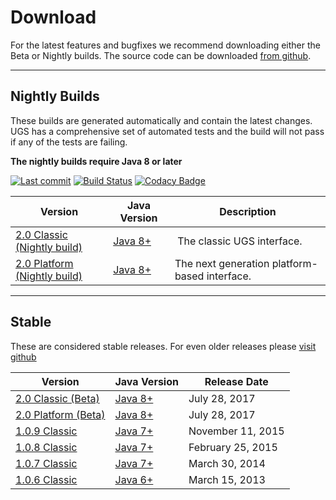 # Download

For the latest features and bugfixes we recommend downloading either the Beta or Nightly builds. The source code can be downloaded [from github](https://github.com/winder/builds/tree/master/UniversalGCodeSender).

<hr/>

## Nightly Builds

These builds are generated automatically and contain the latest changes.
UGS has a comprehensive set of automated tests and the build will not pass if any of the tests are failing.

**The nightly builds require Java 8 or later**

[![Last commit](https://img.shields.io/github/last-commit/winder/Universal-G-Code-Sender.svg?maxAge=1800)](https://github.com/winder/Universal-G-Code-Sender/commits/master)
[![Build Status](https://travis-ci.org/winder/Universal-G-Code-Sender.svg?branch=master)](https://travis-ci.org/winder/Universal-G-Code-Sender)
[![Codacy Badge](https://api.codacy.com/project/badge/Grade/2941c34531f749a2b7fbcd1737f71000)](https://www.codacy.com/app/winder/Universal-G-Code-Sender?utm_source=github.com&amp;utm_medium=referral&amp;utm_content=winder/Universal-G-Code-Sender&amp;utm_campaign=Badge_Grade)

| Version | Java Version | Description |
| ------- | ------------ | ----------- |
| [2.0 Classic (Nightly build)](http://bit.ly/1hftIhy) | [Java 8+][java_link] | The classic UGS interface. |
| [2.0 Platform (Nightly build)](http://bit.ly/1DkClRW) | [Java 8+][java_link] | The next generation platform-based interface. |

<hr/>

## Stable

These are considered stable releases. For even older releases please [visit github](https://github.com/winder/builds/tree/master/UniversalGCodeSender)


| Version | Java Version | Release Date |
| ------- | ------------ | ------------- |
| [2.0 Classic (Beta)](http://bit.ly/2ssmIqt) | [Java 8+][java_link] | July 28, 2017 |
| [2.0 Platform (Beta)](http://bit.ly/2rk84y2) | [Java 8+][java_link] | July 28, 2017 |
| [1.0.9 Classic](http://bit.ly/1M6z2ys) | [Java 7+][java_link] | November 11, 2015 |
| [1.0.8 Classic](http://bit.ly/1BSKon6) | [Java 7+][java_link] | February 25, 2015 |
| [1.0.7 Classic](http://bit.ly/1dNrLAy) | [Java 7+][java_link] | March 30, 2014 |
| [1.0.6 Classic](http://bit.ly/16q7obd) | [Java 6+][java_link] | March 15, 2013 |

[java_link]: https://java.com/en/download/manual.jsp
